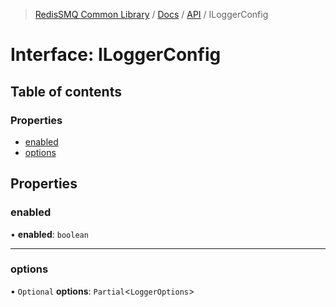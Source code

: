 >[RedisSMQ Common Library](../../../README.md) / [Docs](../../README.md) / [API](../README.md) / ILoggerConfig

# Interface: ILoggerConfig

## Table of contents

### Properties

- [enabled](docs/api/interfaces/ILoggerConfig.md#enabled)
- [options](docs/api/interfaces/ILoggerConfig.md#options)

## Properties

### enabled

• **enabled**: `boolean`

___

### options

• `Optional` **options**: `Partial`<`LoggerOptions`>
